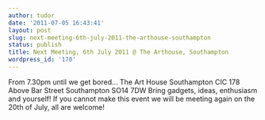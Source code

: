 ```yaml
---
author: tudor
date: '2011-07-05 16:43:41'
layout: post
slug: next-meeting-6th-july-2011-the-arthouse-southampton
status: publish
title: Next Meeting, 6th July 2011 @ The Arthouse, Southampton
wordpress_id: '170'
---
```


From 7.30pm until we get bored… The Art House Southampton CIC 178 Above
Bar Street Southampton SO14 7DW Bring gadgets, ideas, enthusiasm and
yourself! If you cannot make this event we will be meeting again on the
20th of July, all are welcome!
